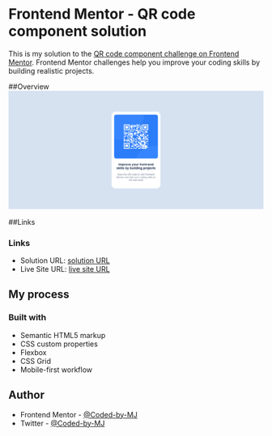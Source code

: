 # Frontend Mentor - QR code component solution

This is my solution to the [QR code component challenge on Frontend Mentor](https://www.frontendmentor.io/challenges/qr-code-component-iux_sIO_H). Frontend Mentor challenges help you improve your coding skills by building realistic projects. 


##Overview
![Screenshot](barcode-shot.png)


##Links

### Links

- Solution URL: [solution URL ](https://www.frontendmentor.io/solutions/responsive-barcode-using-css-grid-and-flexbox-ypb1X8O7q5)
- Live Site URL: [live site URL](https://coded-by-mj.github.io/Front-end-Mentor-Challenge1/)



## My process

### Built with
- Semantic HTML5 markup
- CSS custom properties
- Flexbox
- CSS Grid
- Mobile-first workflow



## Author


- Frontend Mentor - [@Coded-by-MJ](https://www.frontendmentor.io/profile/Coded-by-MJ)
- Twitter - [@Coded-by-MJ](https://twitter.com/Coded_by_MJ)
